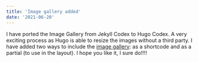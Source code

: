 ```yaml
---
title: 'Image gallery added'
date: '2021-06-20'
---
```

I have ported the Image Gallery from Jekyll Codex to Hugo Codex. A very exciting process as Hugo is able to resize the images without a third party. I have added two ways to include the [image gallery](/add-ons/image-gallery): as a shortcode and as a partial (to use in the layout). I hope you like it, I sure do!!!!
